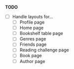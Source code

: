 **TODO**

- [ ] Handle layouts for...
  - [ ] Profile page
  - [ ] Home page
  - [ ] Bookshelf table page
  - [ ] Genres page
  - [ ] Friends page
  - [ ] Reading challenge page
  - [ ] Book page
  - [ ] Author page

